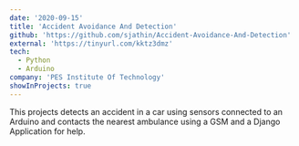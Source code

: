 ```yaml
---
date: '2020-09-15'
title: 'Accident Avoidance And Detection'
github: 'https://github.com/sjathin/Accident-Avoidance-And-Detection'
external: 'https://tinyurl.com/kktz3dmz'
tech:
  - Python
  - Arduino
company: 'PES Institute Of Technology'
showInProjects: true
---
```


This projects detects an accident in a car using sensors connected to an Arduino and contacts the nearest ambulance using a GSM and a Django Application for help.
